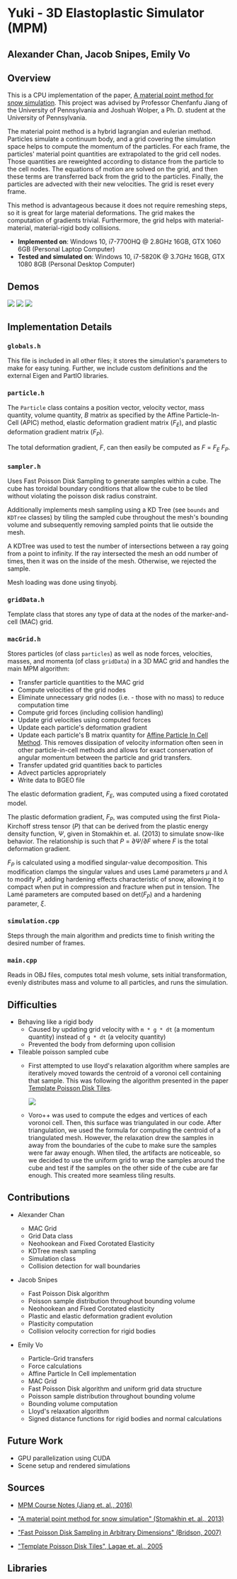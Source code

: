 # Yuki - 3D Elastoplastic Simulator (MPM)
## Alexander Chan, Jacob Snipes, Emily Vo
## Overview
This is a CPU implementation of the paper, [A material point method for snow simulation](https://www.math.ucla.edu/~jteran/papers/SSCTS13.pdf). This project was advised by Professor Chenfanfu Jiang of the University of Pennsylvania and Joshuah Wolper, a Ph. D. student at the University of Pennsylvania. 

The material point method is a hybrid lagrangian and eulerian method. Particles simulate a continuum body, and a grid covering the simulation space helps to compute the momentum of the particles. For each frame, the particles' material point quantities are extrapolated to the grid cell nodes. Those quantities are reweighted according to distance from the particle to the cell nodes. The equations of motion are solved on the grid, and then these terms are transferred back from the grid to the particles. Finally, the particles are advected with their new velocities. The grid is reset every frame.

This method is advantageous because it does not require remeshing steps, so it is great for large material deformations. The grid makes the computation of gradients trivial. Furthermore, the grid helps with material-material, material-rigid body collisions. 

* __Implemented on__: Windows 10, i7-7700HQ @ 2.8GHz 16GB, GTX 1060 6GB (Personal Laptop Computer)
* __Tested and simulated on__: Windows 10, i7-5820K @ 3.7GHz 16GB, GTX 1080 8GB (Personal Desktop Computer)

## Demos

![](img/bunny.gif)
![](img/jello.gif)
![](img/snowball.gif)

## Implementation Details

### `globals.h`
This file is included in all other files; it stores the simulation's parameters to make for easy tuning. Further, we include custom definitions and the external Eigen and PartIO libraries.

### `particle.h`
The `Particle` class contains a position vector, velocity vector, mass quantity, volume quantity, *B* matrix as specified by the Affine Particle-In-Cell (APIC) method, elastic deformation gradient matrix (*F<sub>E</sub>*), and plastic deformation gradient matrix (*F<sub>P</sub>*).

The total deformation gradient, *F*, can then easily be computed as *F* = *F<sub>E</sub>* *F<sub>P</sub>*.

### `sampler.h`
Uses Fast Poisson Disk Sampling to generate samples within a cube. The cube has toroidal boundary conditions that allow the cube to be tiled without violating the poisson disk radius constraint.

Additionally implements mesh sampling using a KD Tree (see `bounds` and `KDTree` classes) by tiling the sampled cube throughout the mesh's bounding volume and subsequently removing sampled points that lie outside the mesh. 

A KDTree was used to test the number of intersections between a ray going from a point to infinity. If the ray intersected the mesh an odd number of times, then it was on the inside of the mesh. Otherwise, we rejected the sample.

Mesh loading was done using tinyobj.

### `gridData.h`
Template class that stores any type of data at the nodes of the marker-and-cell (MAC) grid.

### `macGrid.h`
Stores particles (of class `particles`) as well as node forces, velocities, masses, and momenta (of class `gridData`) in a 3D MAC grid and handles the main MPM algorithm:

- Transfer particle quantities to the MAC grid 
- Compute velocities of the grid nodes
- Eliminate unnecessary grid nodes (i.e. - those with no mass) to reduce computation time
- Compute grid forces (including collision handling)
- Update grid velocities using computed forces
- Update each particle's deformation gradient
- Update each particle's B matrix quantity for [Affine Particle In Cell Method](https://www.math.ucla.edu/~jteran/papers/JSSTS15.pdf). This removes dissipation of velocity information often seen in other particle-in-cell methods and allows for exact conservation of angular momentum between the particle and grid transfers.
- Transfer updated grid quantities back to particles
- Advect particles appropriately
- Write data to BGEO file

The elastic deformation gradient, *F<sub>E</sub>*, was computed using a fixed corotated model.

The plastic deformation gradient, *F<sub>P</sub>*, was computed using the first Piola-Kirchoff stress tensor (*P*) that can be derived from the plastic energy density function, *Ψ*, given in Stomakhin et. al. (2013) to simulate snow-like behavior. The relationship is such that *P* = ∂*Ψ*/∂*F* where *F* is the total deformation gradient.

*F<sub>P</sub>* is calculated using a modified singular-value decomposition. This modification clamps the singular values and uses Lamé parameters *µ* and *λ* to modify *P*, adding hardening effects characteristic of snow, allowing it to compact when put in compression and fracture when put in tension. The Lamé parameters are computed based on det(*F<sub>P</sub>*) and a hardening parameter, *ξ*.

### `simulation.cpp`
Steps through the main algorithm and predicts time to finish writing the desired number of frames.

### `main.cpp`
Reads in OBJ files, computes total mesh volume, sets initial transformation, evenly distributes mass and volume to all particles, and runs the simulation.

## Difficulties
- Behaving like a rigid body
  - Caused by updating grid velocity with `m * g * dt` (a momentum quantity) instead of `g * dt` (a velocity quantity)
  - Prevented the body from deforming upon collision
- Tileable poisson sampled cube
  - First attempted to use lloyd's relaxation algorithm where samples are iteratively moved towards the centroid of a voronoi cell containing that sample. This was following the algorithm presented in the paper [Template Poisson Disk Tiles](http://graphics.cs.kuleuven.be/publications/LD05TPDT/LD05TPDT_paper.pdf). 

    ![](img/template.png)

  - Voro++ was used to compute the edges and vertices of each voronoi cell. Then, this surface was triangulated in our code. After triangulation, we used the formula for computing the centroid of a triangulated mesh. However, the relaxation drew the samples in away from the boundaries of the cube to make sure the samples were far away enough. When tiled, the artifacts are noticeable, so we decided to use the uniform grid to wrap the samples around the cube and test if the samples on the other side of the cube are far enough. This created more seamless tiling results.
  
## Contributions
- Alexander Chan
  - MAC Grid
  - Grid Data class 
  - Neohookean and Fixed Corotated Elasticity
  - KDTree mesh sampling
  - Simulation class
  - Collision detection for wall boundaries
  
- Jacob Snipes
  - Fast Poisson Disk algorithm 
  - Poisson sample distribution throughout bounding volume
  - Neohookean and Fixed Corotated elasticity
  - Plastic and elastic deformation gradient evolution
  - Plasticity computation 
  - Collision velocity correction for rigid bodies
  
- Emily Vo
  - Particle-Grid transfers 
  - Force calculations
  - Affine Particle In Cell implementation
  - MAC Grid
  - Fast Poisson Disk algorithm and uniform grid data structure
  - Poisson sample distribution throughout bounding volume
  - Bounding volume computation
  - Lloyd's relaxation algorithm
  - Signed distance functions for rigid bodies and normal calculations

## Future Work
- GPU parallelization using CUDA
- Scene setup and rendered simulations

## Sources
- [MPM Course Notes (Jiang et. al., 2016)](https://www.seas.upenn.edu/~cffjiang/research/mpmcourse/mpmcourse.pdf)

- ["A material point method for snow simulation" (Stomakhin et. al., 2013)](https://www.math.ucla.edu/~jteran/papers/SSCTS13.pdf)

- ["Fast Poisson Disk Sampling in Arbitrary Dimensions" (Bridson, 2007)](https://www.cct.lsu.edu/~fharhad/ganbatte/siggraph2007/CD2/content/sketches/0250.pdf)

- ["Template Poisson Disk Tiles", Lagae et. al., 2005](http://graphics.cs.kuleuven.be/publications/LD05TPDT/LD05TPDT_paper.pdf)

## Libraries
